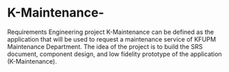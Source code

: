 # K-Maintenance-
Requirements Engineering project
K-Maintenance can be defined as the application that will be used to request a maintenance service of KFUPM Maintenance Department.
The idea of the project is to build the SRS document, component design, and low fidelity prototype of the application (K-Maintenance).
